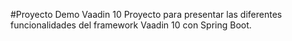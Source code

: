 #Proyecto Demo Vaadin 10
Proyecto para presentar las diferentes funcionalidades del framework Vaadin 10 con Spring Boot.